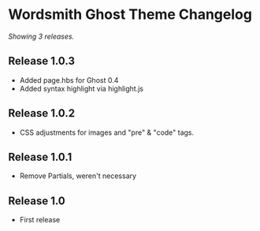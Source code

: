 # Wordsmith Ghost Theme Changelog

_Showing 3 releases._

## Release 1.0.3

* Added page.hbs for Ghost 0.4
* Added syntax highlight via highlight.js

## Release 1.0.2

* CSS adjustments for images and "pre" & "code" tags.

## Release 1.0.1

* Remove Partials, weren't necessary

## Release 1.0

* First release